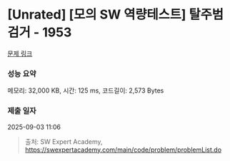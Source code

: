 # [Unrated] [모의 SW 역량테스트] 탈주범 검거 - 1953 

[문제 링크](https://swexpertacademy.com/main/code/problem/problemDetail.do?contestProbId=AV5PpLlKAQ4DFAUq) 

### 성능 요약

메모리: 32,000 KB, 시간: 125 ms, 코드길이: 2,573 Bytes

### 제출 일자

2025-09-03 11:06



> 출처: SW Expert Academy, https://swexpertacademy.com/main/code/problem/problemList.do